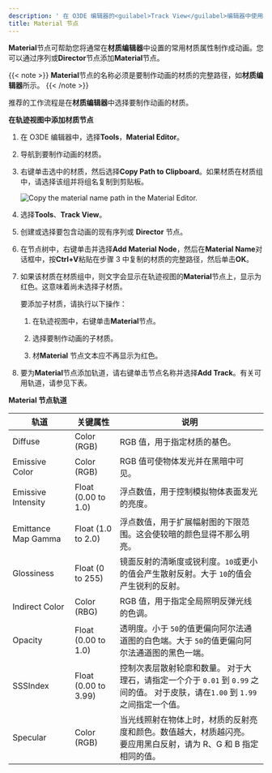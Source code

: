 ```yaml
---
description: ' 在 O3DE 编辑器的<guilabel>Track View</guilabel>编辑器中使用材质节点，将常用的材质属性制成动画。 '
title: Material 节点
---
```


**Material**节点可帮助您将通常在**材质编辑器**中设置的常用材质属性制作成动画。您可以通过序列或**Director**节点添加**Material**节点。

{{< note >}}
**Material**节点的名称必须是要制作动画的材质的完整路径，如**材质编辑器**所示。
{{< /note >}}

推荐的工作流程是在**材质编辑器**中选择要制作动画的材质。

**在轨迹视图中添加材质节点**

1. 在 O3DE 编辑器中，选择**Tools**，**Material Editor**。

1. 导航到要制作动画的材质。

1. 右键单击选中的材质，然后选择**Copy Path to Clipboard**。如果材质在材质组中，请选择该组并将组名复制到剪贴板。

    ![Copy the material name path in the Material Editor.](/images/user-guide/cinematics/cinematics-track-view-nodes-material-4.png)

1. 选择**Tools**、**Track View**。

1. 创建或选择要包含动画的现有序列或 **Director** 节点。

1. 在节点树中，右键单击并选择**Add Material Node**，然后在**Material Name**对话框中，按**Ctrl+V**粘贴在步骤 3 中复制的材质的完整路径，然后单击**OK**。

1. 如果该材质在材质组中，则文字会显示在轨迹视图的**Material**节点上，显示为红色。这意味着尚未选择子材质。

   要添加子材质，请执行以下操作：

   1. 在轨迹视图中，右键单击**Material**节点。

   1. 选择要制作动画的子材质。

   1. 材**Material** 节点文本应不再显示为红色。

1. 要为**Material**节点添加轨道，请右键单击节点名称并选择**Add Track**。有关可用轨道，请参见下表。


**Material 节点轨道**

| 轨道 | 关键属性 | 说明 |
| --- | --- | --- |
| Diffuse  | Color (RGB) |  RGB 值，用于指定材质的基色。  |
| Emissive Color  | Color (RGB) |  RGB 值可使物体发光并在黑暗中可见。  |
| Emissive Intensity | Float (0.00 to 1.0) |  浮点数值，用于控制模拟物体表面发光的亮度。  |
| Emittance Map Gamma | Float (1.0 to 2.0) |  浮点数值，用于扩展幅射图的下限范围。这会使较暗的颜色显得不那么明亮。  |
| Glossiness  | Float (0 to 255) | 镜面反射的清晰度或锐利度。`10`或更小的值会产生散射反射。大于 `10`的值会产生锐利的反射。  |
| Indirect Color | Color (RBG) |  RGB 值，用于指定全局照明反弹光线的色调。  |
| Opacity  | Float (0.00 to 1.0) | 透明度。小于 `50`的值更偏向阿尔法通道图的白色端。大于 `50`的值更偏向阿尔法通道图的黑色一端。 |
| SSSIndex  | Float (0.00 to 3.99) |  控制次表层散射轮廓和数量。 对于大理石，请指定一个介于 `0.01` 到 `0.99` 之间的值。 对于皮肤，请在`1.00` 到 `1.99`之间指定一个值。  |
| Specular  | Color (RGB) |  当光线照射在物体上时，材质的反射亮度和颜色。数值越大，材质越闪亮。 要应用黑白反射，请为 R、G 和 B 指定相同的值。  |
